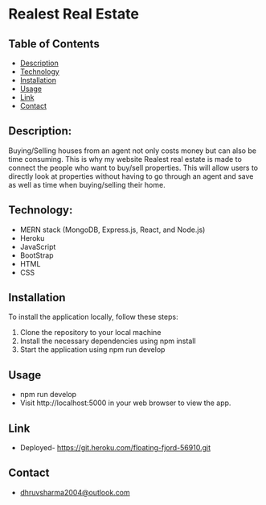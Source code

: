 # Realest Real Estate
## Table of Contents

- [Description](#description)
- [Technology](#technology)
- [Installation](#installation)
- [Usage](#usage)
- [Link](#link)
- [Contact](#contact)


## Description:

Buying/Selling houses from an agent not only costs money but can also be time consuming. This is why my website Realest real estate is made to connect the people who want to buy/sell properties. This will allow users to directly look at properties without having to go through an agent and save as well as time when buying/selling their home.

## Technology:

- MERN stack (MongoDB, Express.js, React, and Node.js)
- Heroku
- JavaScript
- BootStrap
- HTML
- CSS

## Installation

To install the application locally, follow these steps:

1. Clone the repository to your local machine
2. Install the necessary dependencies using npm install
3. Start the application using npm run develop

## Usage

- npm run develop
- Visit http://localhost:5000 in your web browser to view the app.

## Link
- Deployed- https://git.heroku.com/floating-fjord-56910.git

## Contact

- dhruvsharma2004@outlook.com

